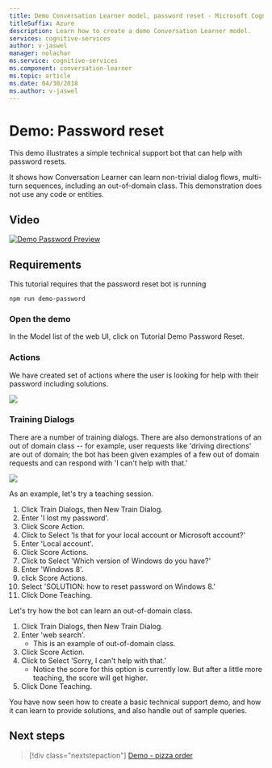 ```yaml
---
title: Demo Conversation Learner model, password reset - Microsoft Cognitive Services | Microsoft Docs
titleSuffix: Azure
description: Learn how to create a demo Conversation Learner model.
services: cognitive-services
author: v-jaswel
manager: nolachar
ms.service: cognitive-services
ms.component: conversation-learner
ms.topic: article
ms.date: 04/30/2018
ms.author: v-jaswel
---
```


# Demo: Password reset
This demo illustrates a simple technical support bot that can help with password resets. 

It shows how Conversation Learner can learn non-trivial dialog flows, multi-turn sequences, including an out-of-domain class. This demonstration does not use any code or entities.

## Video

[![Demo Password Preview](https://aka.ms/cl-demo-password-preview)](https://aka.ms/blis-demo-password)

## Requirements
This tutorial requires that the password reset bot is running

	npm run demo-password

### Open the demo

In the Model list of the web UI, click on Tutorial Demo Password Reset. 

### Actions

We have created set of actions where the user is looking for help with their password including solutions.

![](../media/tutorial_pw_reset_actions.PNG)

### Training Dialogs

There are a number of training dialogs. There are also demonstrations of an out of domain class -- for example, user requests like 'driving directions' are out of domain; the bot has been given examples of a few out of domain requests and can respond with 'I can't help with that.'

![](../media/tutorial_pw_reset_entities.PNG)

As an example, let's try a teaching session.

1. Click Train Dialogs, then New Train Dialog.
1. Enter 'I lost my password'.
2. Click Score Action.
3. Click to Select 'Is that for your local account or Microsoft account?'
4. Enter 'Local account'.
5. Click Score Actions.
3. Click to Select 'Which version of Windows do you have?'
4. Enter 'Windows 8'.
5. click Score Actions.
6. Select 'SOLUTION: how to reset password on Windows 8.'
4. Click Done Teaching.

Let's try how the bot can learn an out-of-domain class.

1. Click Train Dialogs, then New Train Dialog.
1. Enter 'web search'.
	- This is an example of out-of-domain class. 
2. Click Score Action.
3. Click to Select 'Sorry, I can't help with that.'
	- Notice the score for this option is currently low. But after a little more teaching, the score will get higher.
4. Click Done Teaching.

You have now seen how to create a basic technical support demo, and how it can learn to provide solutions, and also handle out of sample queries.

## Next steps

> [!div class="nextstepaction"]
> [Demo - pizza order](./demo-pizza-order.md)

